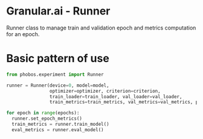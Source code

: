 # Granular.ai - Runner
Runner class to manage train and validation epoch and metrics computation for an epoch.

# Basic pattern of use

```python
from phobos.experiment import Runner

runner = Runner(device=0, model=model,
                optimizer=optimizer, criterion=criterion,
                train_loader=train_loader, val_loader=val_loader,
                train_metrics=train_metrics, val_metrics=val_metrics, polyaxon_exp=None)

for epoch in range(epochs):
  runner.set_epoch_metrics()
  train_metrics = runner.train_model()
  eval_metrics = runner.eval_model()

```
